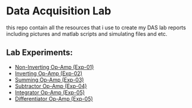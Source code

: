 # Data Acquisition Lab

this repo contain all the resources that i use to create my DAS lab
reports including pictures and matlab scripts and simulating files
and etc.

## Lab Experiments:
- [Non-Inverting Op-Amp (Exp-01)](https://github.com/N3dal/Data-Acquisition-Lab/tree/main/non_inverting_op_amp)
- [Inverting Op-Amp (Exp-02)](https://github.com/N3dal/Data-Acquisition-Lab/tree/main/inverting_op_amp)
- [Summing Op-Amp (Exp-03)](https://github.com/N3dal/Data-Acquisition-Lab/tree/main/summing_amplifier)
- [Subtractor Op-Amp (Exp-04)](https://github.com/N3dal/Data-Acquisition-Lab/tree/main/subtractor_amplifier)
- [Integrator Op-Amp (Exp-05)](https://github.com/N3dal/Data-Acquisition-Lab/tree/main/intgrator_amplifier)
- [Differentiator Op-Amp (Exp-05)](https://github.com/N3dal/Data-Acquisition-Lab/tree/main/differentiator_amplifier)
